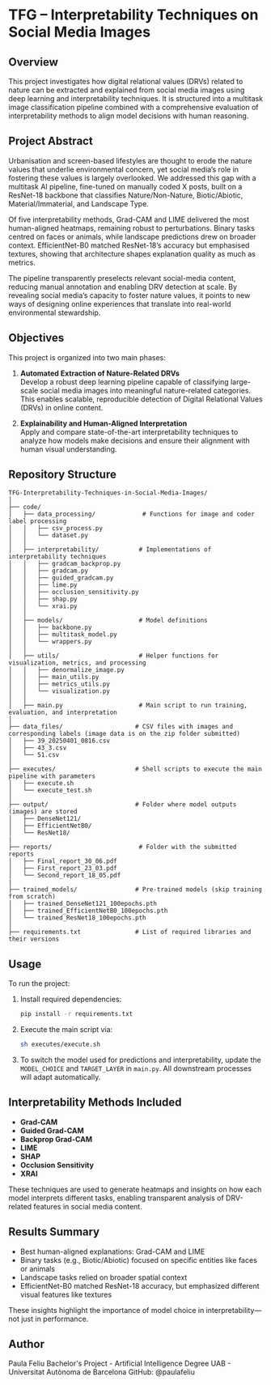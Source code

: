 # TFG – Interpretability Techniques on Social Media Images

## Overview

This project investigates how digital relational values (DRVs) related to nature can be extracted and explained from social media images using deep learning and interpretability techniques. It is structured into a multitask image classification pipeline combined with a comprehensive evaluation of interpretability methods to align model decisions with human reasoning.

## Project Abstract

Urbanisation and screen-based lifestyles are thought to erode the nature values that underlie environmental concern, yet social media’s role in fostering these values is largely overlooked. We addressed this gap with a multitask AI pipeline, fine-tuned on manually coded X posts, built on a ResNet-18 backbone that classifies Nature/Non-Nature, Biotic/Abiotic, Material/Immaterial, and Landscape Type. 

Of five interpretability methods, Grad-CAM and LIME delivered the most human-aligned heatmaps, remaining robust to perturbations. Binary tasks centred on faces or animals, while landscape predictions drew on broader context. EfficientNet-B0 matched ResNet-18’s accuracy but emphasised textures, showing that architecture shapes explanation quality as much as metrics. 

The pipeline transparently preselects relevant social-media content, reducing manual annotation and enabling DRV detection at scale. By revealing social media’s capacity to foster nature values, it points to new ways of designing online experiences that translate into real-world environmental stewardship.

## Objectives

This project is organized into two main phases:

1. **Automated Extraction of Nature-Related DRVs**  
   Develop a robust deep learning pipeline capable of classifying large-scale social media images into meaningful nature-related categories. This enables scalable, reproducible detection of Digital Relational Values (DRVs) in online content.

2. **Explainability and Human-Aligned Interpretation**  
   Apply and compare state-of-the-art interpretability techniques to analyze how models make decisions and ensure their alignment with human visual understanding.

## Repository Structure

```
TFG-Interpretability-Techniques-in-Social-Media-Images/
│
├── code/
│   ├── data_processing/             # Functions for image and coder label processing
│   │   ├── csv_process.py
│   │   └── dataset.py
│   │
│   ├── interpretability/           # Implementations of interpretability techniques
│   │   ├── gradcam_backprop.py
│   │   ├── gradcam.py
│   │   ├── guided_gradcam.py
│   │   ├── lime.py
│   │   ├── occlusion_sensitivity.py
│   │   ├── shap.py
│   │   └── xrai.py
│   │
│   ├── models/                     # Model definitions
│   │   ├── backbone.py
│   │   ├── multitask_model.py
│   │   └── wrappers.py
│   │
│   ├── utils/                      # Helper functions for visualization, metrics, and processing
│   │   ├── denormalize_image.py
│   │   ├── main_utils.py
│   │   ├── metrics_utils.py
│   │   └── visualization.py
│   │
│   ├── main.py                     # Main script to run training, evaluation, and interpretation
│
├── data_files/                    # CSV files with images and corresponding labels (image data is on the zip folder submitted)
│   ├── 39_20250401_0816.csv
│   ├── 43_3.csv
│   └── 51.csv
│
├── executes/                      # Shell scripts to execute the main pipeline with parameters
│   ├── execute.sh
│   └── execute_test.sh
│
├── output/                        # Folder where model outputs (images) are stored
│   ├── DenseNet121/
│   ├── EfficientNetB0/
│   └── ResNet18/
|
├── reports/                        # Folder with the submitted reports
│   ├── Final_report_30_06.pdf
│   ├── First_report_23_03.pdf
│   └── Second_report_18_05.pdf
|
├── trained_models/                # Pre-trained models (skip training from scratch)
│   ├── trained_DenseNet121_100epochs.pth
│   ├── trained_EfficientNetB0_100epochs.pth
│   └── trained_ResNet18_100epochs.pth
│
├── requirements.txt               # List of required libraries and their versions
```

## Usage

To run the project:

1. Install required dependencies:
   ```bash
   pip install -r requirements.txt
   ```

2. Execute the main script via:
   ```bash
   sh executes/execute.sh
   ```

3. To switch the model used for predictions and interpretability, update the `MODEL_CHOICE` and `TARGET_LAYER` in `main.py`. All downstream processes will adapt automatically.

## Interpretability Methods Included

- **Grad-CAM**
- **Guided Grad-CAM**
- **Backprop Grad-CAM**
- **LIME**
- **SHAP**
- **Occlusion Sensitivity**
- **XRAI**

These techniques are used to generate heatmaps and insights on how each model interprets different tasks, enabling transparent analysis of DRV-related features in social media content.

## Results Summary
- Best human-aligned explanations: Grad-CAM and LIME
- Binary tasks (e.g., Biotic/Abiotic) focused on specific entities like faces or animals
- Landscape tasks relied on broader spatial context
- EfficientNet-B0 matched ResNet-18 accuracy, but emphasized different visual features like textures

These insights highlight the importance of model choice in interpretability—not just in performance.

## Author
Paula Feliu
Bachelor's Project - Artificial Intelligence Degree
UAB - Universitat Autònoma de Barcelona
GitHub: @paulafeliu
